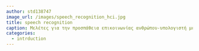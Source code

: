 ```yaml
---
author: std138747
image_url: /images/speech_recognition_hci.jpg
title: speech recognition
caption: Μελέτες για την προσπάθεια επικοινωνίας ανθρώπου-υπολογιστή μέσω της αναγνώρισης σημάτων από τον λαιμό με τη χρήση κατάλληλων ηλεκτροδίων.   
categories:
  - intrduction
---
```

